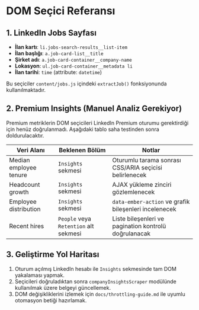 <!-- docs/selectors-reference.md -->
# DOM Seçici Referansı

## 1. LinkedIn Jobs Sayfası

- **İlan kartı**: `li.jobs-search-results__list-item`
- **İlan başlığı**: `a.job-card-list__title`
- **Şirket adı**: `a.job-card-container__company-name`
- **Lokasyon**: `ul.job-card-container__metadata li`
- **İlan tarihi**: `time` (attribute: `datetime`)

Bu seçiciler `content/jobs.js` içindeki `extractJob()` fonksiyonunda kullanılmaktadır.

## 2. Premium Insights (Manuel Analiz Gerekiyor)

Premium metriklerin DOM seçicileri LinkedIn Premium oturumu gerektirdiği için henüz doğrulanmadı. Aşağıdaki tablo saha testinden sonra doldurulacaktır.

| Veri Alanı | Beklenen Bölüm | Notlar |
| --- | --- | --- |
| Median employee tenure | `Insights` sekmesi | Oturumlu tarama sonrası CSS/ARIA seçicisi belirlenecek |
| Headcount growth | `Insights` sekmesi | AJAX yükleme zinciri gözlemlenecek |
| Employee distribution | `Insights` sekmesi | `data-ember-action` ve grafik bileşenleri incelenecek |
| Recent hires | `People` veya `Retention` alt sekmesi | Liste bileşenleri ve pagination kontrolü doğrulanacak |

## 3. Geliştirme Yol Haritası

1. Oturum açılmış LinkedIn hesabı ile `Insights` sekmesinde tam DOM yakalaması yapmak.
2. Seçicileri doğruladıktan sonra `companyInsightsScraper` modülünde kullanılmak üzere belgeyi güncellemek.
3. DOM değişikliklerini izlemek için `docs/throttling-guide.md` ile uyumlu otomasyon betiği hazırlamak.
